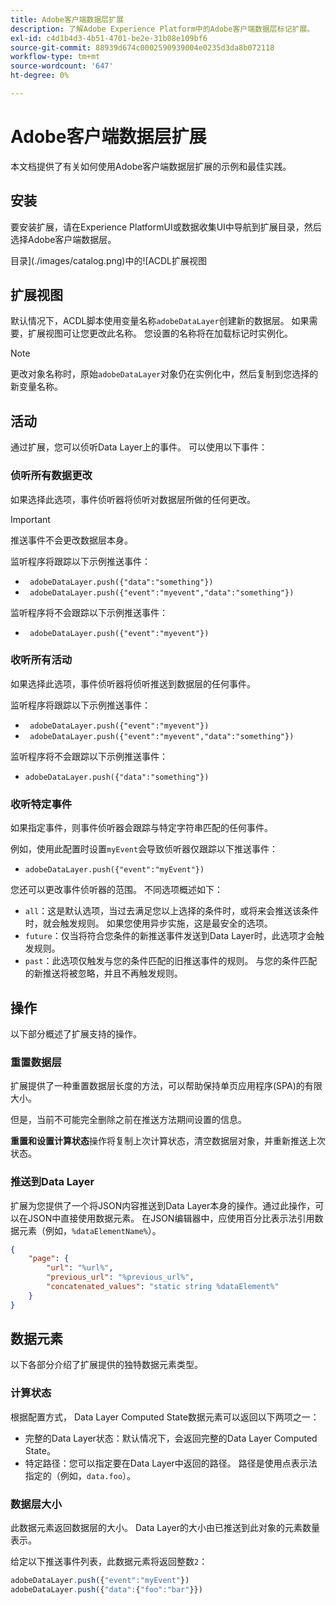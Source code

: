 ```yaml
---
title: Adobe客户端数据层扩展
description: 了解Adobe Experience Platform中的Adobe客户端数据层标记扩展。
exl-id: c4d1b4d3-4b51-4701-be2e-31b08e109bf6
source-git-commit: 88939d674c0002590939004e0235d3da8b072118
workflow-type: tm+mt
source-wordcount: '647'
ht-degree: 0%

---
```


# Adobe客户端数据层扩展

本文档提供了有关如何使用Adobe客户端数据层扩展的示例和最佳实践。

<!-- (Missing document?)
If you would like to have more details on development consideration, [please reach this page](./dev.md). -->

## 安装

要安装扩展，请在Experience PlatformUI或数据收集UI中导航到扩展目录，然后选择Adobe客户端数据层。

目录](./images/catalog.png)中的![ACDL扩展视图

<!-- (GitHub link?)
There is also the possibility to fork this project. You can download this github project, realize the change that you deem required for your specific use-case and re-upload it on your Organization as a private extension.
This installation will not be supported on our end.<br>
>[!NOTE]
>
> _Consider renaming the extension name in the extension.json file_ -->

## 扩展视图

默认情况下，ACDL脚本使用变量名称`adobeDataLayer`创建新的数据层。 如果需要，扩展视图可让您更改此名称。 您设置的名称将在加载标记时实例化。

>[!NOTE]
>
>更改对象名称时，原始`adobeDataLayer`对象仍在实例化中，然后复制到您选择的新变量名称。

## 活动

通过扩展，您可以侦听Data Layer上的事件。 可以使用以下事件：

### 侦听所有数据更改

如果选择此选项，事件侦听器将侦听对数据层所做的任何更改。

>[!IMPORTANT]
>
>推送事件不会更改数据层本身。

监听程序将跟踪以下示例推送事件：

* ` adobeDataLayer.push({"data":"something"})`
* ` adobeDataLayer.push({"event":"myevent","data":"something"})`

监听程序将不会跟踪以下示例推送事件：

* ` adobeDataLayer.push({"event":"myevent"})`

### 收听所有活动

如果选择此选项，事件侦听器将侦听推送到数据层的任何事件。

监听程序将跟踪以下示例推送事件：

* ` adobeDataLayer.push({"event":"myevent"})`
* ` adobeDataLayer.push({"event":"myevent","data":"something"})`

监听程序将不会跟踪以下示例推送事件：

* ` adobeDataLayer.push({"data":"something"}) `

### 收听特定事件

如果指定事件，则事件侦听器会跟踪与特定字符串匹配的任何事件。

例如，使用此配置时设置`myEvent`会导致侦听器仅跟踪以下推送事件：

* `adobeDataLayer.push({"event":"myEvent"})`

您还可以更改事件侦听器的范围。 不同选项概述如下：

* `all`：这是默认选项，当过去满足您以上选择的条件时，或将来会推送该条件时，就会触发规则。 如果您使用异步实施，这是最安全的选项。
* `future`：仅当将符合您条件的新推送事件发送到Data Layer时，此选项才会触发规则。
* `past`：此选项仅触发与您的条件匹配的旧推送事件的规则。 与您的条件匹配的新推送将被忽略，并且不再触发规则。

## 操作

以下部分概述了扩展支持的操作。

### 重置数据层

扩展提供了一种重置数据层长度的方法，可以帮助保持单页应用程序(SPA)的有限大小。

但是，当前不可能完全删除之前在推送方法期间设置的信息。

**重置和设置计算状态**&#x200B;操作将复制上次计算状态，清空数据层对象，并重新推送上次状态。

### 推送到Data Layer

扩展为您提供了一个将JSON内容推送到Data Layer本身的操作。通过此操作，可以在JSON中直接使用数据元素。 在JSON编辑器中，应使用百分比表示法引用数据元素（例如，`%dataElementName%`）。

```json
{
    "page": {
        "url": "%url%",
        "previous_url": "%previous_url%",
        "concatenated_values": "static string %dataElement%"
    }
}
```

## 数据元素

以下各部分介绍了扩展提供的独特数据元素类型。

### 计算状态

根据配置方式， Data Layer Computed State数据元素可以返回以下两项之一：

* 完整的Data Layer状态：默认情况下，会返回完整的Data Layer Computed State。
* 特定路径：您可以指定要在Data Layer中返回的路径。 路径是使用点表示法指定的（例如，`data.foo`）。

### 数据层大小

此数据元素返回数据层的大小。 Data Layer的大小由已推送到此对象的元素数量表示。

给定以下推送事件列表，此数据元素将返回整数`2`：

```js
adobeDataLayer.push({"event":"myEvent"})
adobeDataLayer.push({"data":{"foo":"bar"}})
```
